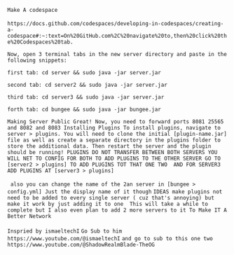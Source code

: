 ` Make A codespace `
<br>
<br>
`https://docs.github.com/codespaces/developing-in-codespaces/creating-a-codespace#:~:text=On%20GitHub.com%2C%20navigate%20to,then%20click%20the%20Codespaces%20tab.`

`Now, open 3 terminal tabs in the new server directory and paste in the following snippets:`

`first tab: cd server && sudo java -jar server.jar`

`second tab: cd server2 && sudo java -jar server.jar`

`third tab: cd server3 && sudo java -jar server.jar`

`forth tab: cd bungee && sudo java -jar bungee.jar`


`Making Server Public
Great! Now, you need to forward ports 8081 25565 and 8082 and 8083
Installing Plugins
To install plugins, navigate to server > plugins. You will need to clone the initial [plugin-name.jar] file as well as create a separate directory in the plugins folder to store the additional data. Then restart the server and the plugin should be running! PLUGINS DO NOT TRANSFER BETWEEN BOTH SERVERS YOU WILL NET TO CONFIG FOR BOTH TO ADD PLUGINS TO THE OTHER SERVER GO TO [server2 > plugins] TO ADD PLUGINS TOT THAT ONE TWO  AND FOR SERVER3
ADD PLUGINS AT [server3 > plugins] `
<br>
<br>
` also you can change the name of the 2an server in [bungee > config.yml] Just the display name of it though`
  `IDEAS
make plugins not need to be added to every single server ( cuz that's annoying) but make it work by just adding it to one 
This will take a while to complete but I also even plan to add 2 more servers to it To Make IT A Better Network `
<br>
<br>
`Inspried by ismaeltechI` 
`Go Sub to him https://www.youtube.com/@ismaeltechI`
`and go to sub to this one two https://www.youtube.com/@ShadowRealmBlade-TheOG`
